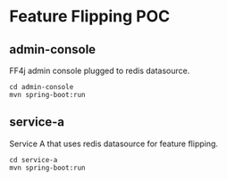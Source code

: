 # Feature Flipping POC

## admin-console
FF4j admin console plugged to redis datasource.
```shell script
cd admin-console
mvn spring-boot:run
```

## service-a
Service A that uses redis datasource for feature flipping.
```shell script
cd service-a
mvn spring-boot:run
```